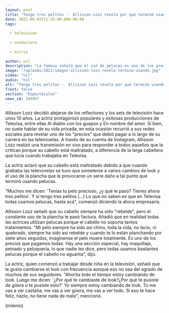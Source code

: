 ```yaml
---
layout: post
title: "Tengo tres pelitos -  Allisson Lozz revela por qué terminó usando pelucas en Televisa"
date: 2021-06-02T21:35:00.000-06:00
tags:
  
  - television
  
  - conductora
  
  - actriz
  
author: nil
description: "La famosa señaló que el usó de pelucas es uno de los precios que pagan todas las actrices de Televisa. "
image: "/uploads/2021/images-allisson-lozz-revela-termino-usando.jpg"
video: "nil"
audio: "nil"
alt: "Tengo tres pelitos -  Allisson Lozz revela por qué terminó usando pelucas en Televisa"
front: false
section: "Espectáculos"
news_id: 184807
---
```


Allisson Lozz decidió alejarse de los reflectores y los sets de televisión hace unos 10 años. La actriz protagonizó populares y exitosas producciones de Televisa, entre ellas Al diablo con los guapos y En nombre del amor. Si bien, no suele hablar de su vida privada, en esta ocasión recurrió a sus redes sociales para revelar uno de los "precios" que debió pagar a lo largo de su carrera en las telenovelas. 
A través de su cuenta de Instagram, Allisson Lozz realizó una transmisión en vivo para responder a todos aquellos que la critican porque su cabello está maltratado, a diferencia de la larga cabellera que lucía cuando trabajaba en Televisa.  

La actriz aclaró que su cabello está maltratado debido a que cuando grababa las telenovelas se tuvo que someterse a varios cambios de look y el uso de la plancha que le provocaron un serie daño a tal punto que terminó usando pelucas. 

"Muchos me dicen: 'Tenías tu pelo precioso, ¿y qué le pasó? Tienes ahora tres pelitos'. Y sí tengo tres pelitos (...) Lo que no saben es que en Televisa todas usamos pelucas, hasta acá", comenzó diciendo la ahora empresaria.  

Allisson Lozz señaló que su cabello siempre ha sido "rebelde", pero el constante uso de la plancha le pasó factura. Añadió que en realidad todas las actrices utilizan pelucas porque el cabello no soporta tantos tratamientos. 
"Mi pelo siempre ha sido así chino, toda la vida, no lacio, ni quebrado, siempre ha sido así rebelde y cuando te lo están planchando por siete años seguidos, imagínense el pelo muere totalmente. Es uno de los precios que pagamos todas. Hay una sección especial, hay maquillaje, peinado y peluquería, lo que nadie les dice, pero todas usamos bastantes pelucas porque el cabello no aguanta", dijo.  

La actriz, quien comenzó a trabajar desde niña en la televisión, señaló que le gusta cambiarse el look con frecuencia aunque eso no sea del agrado de muchos de sus seguidores.  "Ahorita todo el tiempo estoy cambiando de look. Luego me dicen: '¿Por qué te cambiaste de look?¿Por qué te pusiste de güera o te pusiste esto?' Yo siempre estoy cambiando de look. Tú me vas a ver castaña, me vas a ver güera, me vas a ver todo. Si eso te hace feliz, hazlo, no tiene nada de malo", mencionó. 

(milenio)